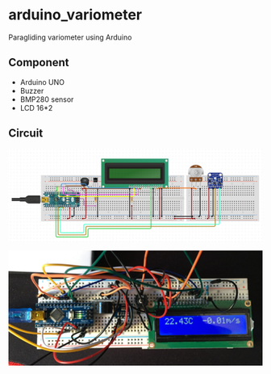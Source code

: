 # arduino_variometer

Paragliding variometer using Arduino

## Component

* Arduino UNO
* Buzzer
* BMP280 sensor
* LCD 16*2

## Circuit

![circuit](./schematic/circuit.png)

![proto](./schematic/proto1.png)

